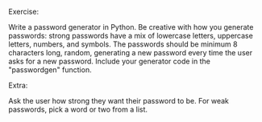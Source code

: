 
Exercise:

Write a password generator in Python.
Be creative with how you generate passwords:
strong passwords have a mix of lowercase letters, uppercase letters, numbers, and symbols.
The passwords should be minimum 8 characters long, random, generating a new password every time the user asks for a new password.
Include your generator code in the "passwordgen" function.

Extra:

Ask the user how strong they want their password to be. For weak passwords, pick a word or two from a list.

